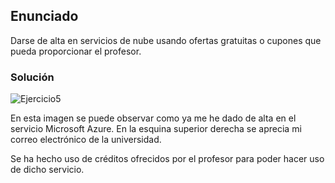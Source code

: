 ## Enunciado

Darse de alta en servicios de nube usando ofertas gratuitas o cupones que pueda proporcionar el profesor.

### Solución

![Ejercicio5](https://github.com/alberturria/Hospital/tree/master/docs/assets/img/ejercicio5.png)

En esta imagen se puede observar como ya me he dado de alta en el servicio Microsoft Azure. 
En la esquina superior derecha se aprecia mi correo electrónico de la universidad.

Se ha hecho uso de créditos ofrecidos por el profesor para poder hacer uso de dicho servicio.


